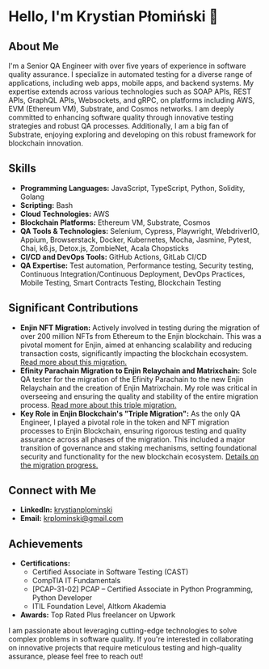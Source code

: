 # Hello, I'm Krystian Płomiński 👋

## About Me
I'm a Senior QA Engineer with over five years of experience in software quality assurance. I specialize in automated testing for a diverse range of applications, including web apps, mobile apps, and backend systems. My expertise extends across various technologies such as SOAP APIs, REST APIs, GraphQL APIs, Websockets, and gRPC, on platforms including AWS, EVM (Ethereum VM), Substrate, and Cosmos networks. I am deeply committed to enhancing software quality through innovative testing strategies and robust QA processes. Additionally, I am a big fan of Substrate, enjoying exploring and developing on this robust framework for blockchain innovation.

## Skills
- **Programming Languages:** JavaScript, TypeScript, Python, Solidity, Golang
- **Scripting:** Bash
- **Cloud Technologies:** AWS
- **Blockchain Platforms:** Ethereum VM, Substrate, Cosmos
- **QA Tools & Technologies:** 
  Selenium, Cypress, Playwright, WebdriverIO, Appium, Browserstack, Docker, Kubernetes, Mocha, Jasmine, Pytest, Chai, k6.js, Detox.js, ZombieNet, Acala Chopsticks
- **CI/CD and DevOps Tools:** GitHub Actions, GitLab CI/CD
- **QA Expertise:** 
  Test automation, Performance testing, Security testing, Continuous Integration/Continuous Deployment, DevOps Practices, Mobile Testing, Smart Contracts Testing, Blockchain Testing

## Significant Contributions
- **Enjin NFT Migration:** Actively involved in testing during the migration of over 200 million NFTs from Ethereum to the Enjin blockchain. This was a pivotal moment for Enjin, aimed at enhancing scalability and reducing transaction costs, significantly impacting the blockchain ecosystem. [Read more about this migration.](https://cointelegraph.com/news/200-million-nfts-migration-ethereum-enjin-blockchain)
- **Efinity Parachain Migration to Enjin Relaychain and Matrixchain:** Sole QA tester for the migration of the Efinity Parachain to the new Enjin Relaychain and the creation of Enjin Matrixchain. My role was critical in overseeing and ensuring the quality and stability of the entire migration process. [Read more about this triple migration.](https://cointelegraph.com/news/nft-platform-enjin-forks-polkadot-parachain-efinity-to-new-mainnet)
- **Key Role in Enjin Blockchain's "Triple Migration":** As the only QA Engineer, I played a pivotal role in the token and NFT migration processes to Enjin Blockchain, ensuring rigorous testing and quality assurance across all phases of the migration. This included a major transition of governance and staking mechanisms, setting foundational security and functionality for the new blockchain ecosystem. [Details on the migration progress.](https://enjin.io/blog/enjin-blockchain-migration-successful-51-complete-in-first-60-days)

## Connect with Me
- **LinkedIn:** [krystianplominski](https://www.linkedin.com/in/krystianplominski)
- **Email:** [krplominski@gmail.com](mailto:krplominski@gmail.com)

## Achievements
- **Certifications:** 
  - Certified Associate in Software Testing (CAST)
  - CompTIA IT Fundamentals 
  - [PCAP-31-02] PCAP – Certified Associate in Python Programming, Python Developer 
  - ITIL Foundation Level, Altkom Akademia
- **Awards:** Top Rated Plus freelancer on Upwork

I am passionate about leveraging cutting-edge technologies to solve complex problems in software quality. If you're interested in collaborating on innovative projects that require meticulous testing and high-quality assurance, please feel free to reach out!
